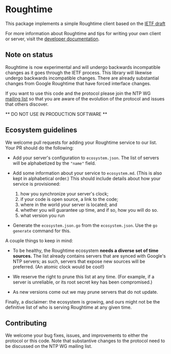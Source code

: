 # Roughtime

This package implements a simple Roughtime client based on the
[IETF draft](https://datatracker.ietf.org/doc/draft-ietf-ntp-roughtime/)

For more information about Roughtime and tips for writing your own
client or server, visit the [developer
documentation](https://developers.cloudflare.com/time-services/roughtime/).

## Note on status

Roughtime is now experimental and will undergo backwards incompatible
changes as it goes through the IETF process. This library will
likewise undergo backwards incompatible changes. There are already
substantial changes from Google Roughtime that have forced interface changes.

If you want to use this code and the protocol please join the NTP WG
[mailing list](https://www.ietf.org/mailman/listinfo/ntp) so that you are
aware of the evolution of the protocol and issues that others discover.

** DO NOT USE IN PRODUCTION SOFTWARE **

## Ecosystem guidelines

We welcome pull requests for adding your Roughtime service to our list. Your PR
should do the following:

  * Add your server's configuration to `ecosystem.json`. The list of servers
    will be alphabetized by the `"name"` field.

  * Add some information about your service to `ecosystem.md`. (This is also
    kept in alphabetical order.) This should include details about how your
    service is provisioned:

     1. how you synchronize your server's clock;
     2. if your code is open source, a link to the code;
     3. where in the world your server is located; and
     4. whether you will guarantee up time, and if so, how you will do so.
     5. what version you run

  * Generate the `ecosystem.json.go` from the `ecosystem.json`. Use the
    `go generate` command for this.

A couple things to keep in mind:

  * To be healthy, the Roughtime ecosystem **needs a diverse set of time
    sources.** The list already contains servers that are synced with Google's
    NTP servers; as such, servers that expose new sources will be preferred. (An
    atomic clock would be cool!)

  * We reserve the right to prune this list at any time. (For example, if a
    server is unreliable, or its root secret key has been compromised.)
    
  * As new versions come out we may prune servers that do not update.

Finally, a disclaimer: the ecosystem is growing, and ours might not be the
definitive list of who is serving Roughtime at any given time.

## Contributing

We welcome your bug fixes, issues, and improvements to either the
protocol or this code. Note that substantive changes to the protocol
need to be discussed on the NTP WG mailing list.
